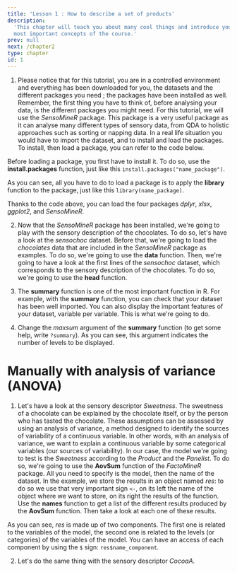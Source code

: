 ```yaml
---
title: 'Lesson 1 : How to describe a set of products'
description:
  'This chapter will teach you about many cool things and introduce you to the
  most important concepts of the course.'
prev: null
next: /chapter2
type: chapter
id: 1
---
```


<exercise id="1" title="Introduction" type="slides">

<slides source="chapter1_01_introduction">
</slides>

</exercise>

<exercise id="2" title="Introducing the sensochoc dataset">

1. Please notice that for this tutorial, you are in a controlled environment and everything has been downloaded for you, the datasets and the different packages you need ; the packages have been installed as well. Remember, the first thing you have to think of, before analysing your data, is the different packages you might need. For this tutorial, we will use the _SensoMineR_ package. This package is a very useful package as it can analyse many different types of sensory data, from QDA to holistic approaches such as sorting or napping data. In a real life situation you would have to import the dataset, and to install and load the packages. To install, then load a package, you can refer to the code below.


<codeblock id="01_02">

Before loading a package, you first have to install it. To do so, use the **install.packages** function, just like this `install.packages("name_package")`.

As you can see, all you have to do to load a package is to apply the **library** function to the package, just like this `library(name_package)`.

</codeblock>

Thanks to the code above, you can load the four packages _dplyr_, _xlsx_, _ggplot2_, and _SensoMineR_.

2. Now that the _SensoMineR_ package has been installed, we're going to play with the sensory description of the chocolates. To do so, let's have a look at the _sensochoc_ dataset. Before that, we're going to load the _chocolates_ data that are included in the _SensoMineR_ package as examples. To do so, we're going to use the **data** function. Then, we're going to have a look at the first lines of the _sensochoc_ dataset, which corresponds to the sensory description of the chocolates. To do so, we're going to use the **head** function.

<codeblock id="02_02">
</codeblock>

3. The **summary** function is one of the most important function in R. For example, with the **summary** function, you can check that your dataset has been well imported. You can also display the important features of your dataset, variable per variable. This is what we're going to do.

<codeblock id="03_02">
</codeblock>

4. Change the _maxsum_ argument of the **summary** function (to get some help, write `?summary`). As you can see, this argument indicates the number of levels to be displayed.

<codeblock id="04_02">
</codeblock>

</exercise>


<exercise id="3" title="Analysing the sensochoc dataset from a univariate point of view">

# Manually with analysis of variance (ANOVA)

1. Let's have a look at the sensory descriptor _Sweetness_. The sweetness of a chocolate can be explained by the chocolate itself, or by the person who has tasted the chocolate. These assumptions can be assessed by using an analysis of variance, a method designed to identify the sources of variability of a continuous variable. In other words, with an analysis of variance, we want to explain a continuous variable by some categorical variables (our sources of variability). In our case, the model we're going to test is the _Sweetness_ according to the _Product_ and the _Panelist_. To do so, we're going to use the **AovSum** function of the _FactoMineR_ package. All you need to specify is the model, then the name of the dataset. In the example, we store the results in an object named _res_: to do so we use that very important sign `<-`, on its left the name of the object where we want to store, on its right the results of the function. Use the **names** function to get a list of the different results produced by the **AovSum** function. Then take a look at each one of these results.

<codeblock id="01_03">

As you can see, _res_ is made up of two components. The first one is related to the variables of the model, the second one is related to the levels (or categories) of the variables of the model. You can have an access of each component by using the `$` sign: `res$name_component`.

</codeblock>

2. Let's do the same thing with the sensory descriptor _CocoaA_.

<codeblock id="02_03">
</codeblock>


</exercise>
